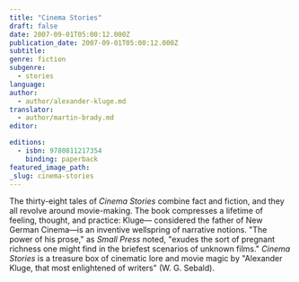 ```yaml
---
title: "Cinema Stories"
draft: false
date: 2007-09-01T05:00:12.000Z
publication_date: 2007-09-01T05:00:12.000Z
subtitle:
genre: fiction
subgenre:
  - stories
language:
author:
  - author/alexander-kluge.md
translator:
  - author/martin-brady.md
editor:

editions:
  - isbn: 9780811217354
    binding: paperback
featured_image_path:
_slug: cinema-stories
---
```


The thirty-eight tales of _Cinema Stories_ combine fact and fiction, and they all revolve around movie-making. The book compresses a lifetime of feeling, thought, and practice: Kluge— considered the father of New German Cinema—is an inventive wellspring of narrative notions. "The power of his prose," as _Small Press_ noted, "exudes the sort of pregnant richness one might find in the briefest scenarios of unknown films." _Cinema Stories_ is a treasure box of cinematic lore and movie magic by "Alexander Kluge, that most enlightened of writers" (W. G. Sebald).

